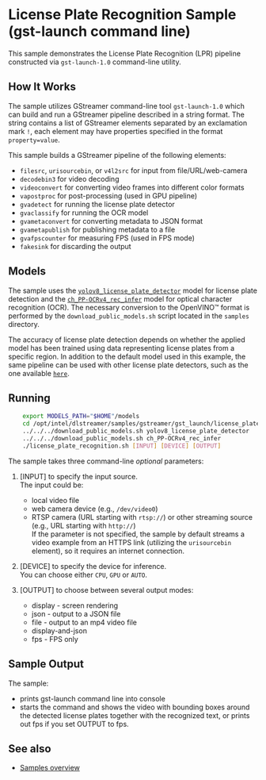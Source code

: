 # License Plate Recognition Sample (gst-launch command line)

This sample demonstrates the License Plate Recognition (LPR) pipeline constructed via `gst-launch-1.0` command-line utility.


## How It Works

The sample utilizes GStreamer command-line tool `gst-launch-1.0` which can build and run a GStreamer pipeline described in a string format.
The string contains a list of GStreamer elements separated by an exclamation mark `!`, each element may have properties specified in the format `property=value`.

This sample builds a GStreamer pipeline of the following elements:

* `filesrc`, `urisourcebin`, or `v4l2src` for input from file/URL/web-camera
* `decodebin3` for video decoding
* `videoconvert` for converting video frames into different color formats
* `vapostproc` for post-processing (used in GPU pipeline)
* `gvadetect` for running the license plate detector
* `gvaclassify` for running the OCR model
* `gvametaconvert` for converting metadata to JSON format
* `gvametapublish` for publishing metadata to a file
* `gvafpscounter` for measuring FPS (used in FPS mode)
* `fakesink` for discarding the output

## Models

The sample uses the [`yolov8_license_plate_detector`](https://github.com/open-edge-platform/edge-ai-resources/blob/main/models/license-plate-reader.zip) model for license plate detection and the [`ch_PP-OCRv4_rec_infer`](https://github.com/PaddlePaddle/PaddleOCR) model for optical character recognition (OCR). The necessary conversion to the OpenVINO™ format is performed by the `download_public_models.sh` script located in the `samples` directory.

The accuracy of license plate detection depends on whether the applied model has been trained using data representing license plates from a specific region. In addition to the default model used in this example, the same pipeline can be used with other license plate detectors, such as the one available [`here`](https://github.com/Muhammad-Zeerak-Khan/Automatic-License-Plate-Recognition-using-YOLOv8).

## Running

```sh
    export MODELS_PATH="$HOME"/models
    cd /opt/intel/dlstreamer/samples/gstreamer/gst_launch/license_plate_recognition/
    ../../../download_public_models.sh yolov8_license_plate_detector
    ../../../download_public_models.sh ch_PP-OCRv4_rec_infer
    ./license_plate_recognition.sh [INPUT] [DEVICE] [OUTPUT]
```

The sample takes three command-line *optional* parameters:

1. [INPUT] to specify the input source.  
The input could be:
    * local video file
    * web camera device (e.g., `/dev/video0`)
    * RTSP camera (URL starting with `rtsp://`) or other streaming source (e.g., URL starting with `http://`)  
If the parameter is not specified, the sample by default streams a video example from an HTTPS link (utilizing the `urisourcebin` element), so it requires an internet connection.

2. [DEVICE] to specify the device for inference.  
   You can choose either `CPU`, `GPU` or `AUTO`.
3. [OUTPUT] to choose between several output modes:
    * display - screen rendering
    * json - output to a JSON file
    * file - output to an mp4 video file
    * display-and-json
    * fps - FPS only
    

## Sample Output

The sample:
* prints gst-launch command line into console
* starts the command and shows the video with bounding boxes around the detected license plates together with the recognized text, or prints out fps if you set OUTPUT to fps.

## See also

* [Samples overview](../../README.md)

